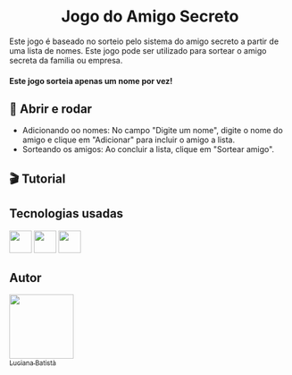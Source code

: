 # <h1 align="center"> Jogo do Amigo Secreto </h1>

Este jogo é baseado no sorteio pelo sistema do amigo secreto a partir de uma lista de nomes. Este jogo pode ser utilizado para sortear o amigo secreta da familia ou empresa.

#### **Este jogo sorteia apenas um nome por vez!**

## 🔨 Abrir e rodar

- Adicionando oo nomes: No campo "Digite um nome", digite o nome do amigo e clique em "Adicionar" para incluir o amigo a lista.
- Sorteando os amigos: Ao concluir a lista, clique em "Sortear amigo".

## 🎬 Tutorial



## Tecnologias usadas 

<img src="https://cdn.jsdelivr.net/gh/devicons/devicon@latest/icons/javascript/javascript-original.svg" width="40" height="40" /> <img src="https://cdn.jsdelivr.net/gh/devicons/devicon@latest/icons/html5/html5-original.svg" width="40" height="40" /> <img src="https://cdn.jsdelivr.net/gh/devicons/devicon@latest/icons/css3/css3-original.svg" width="40" height="40"  />

## Autor


[<img loading="Luciana" src="https://github.com/user-attachments/assets/28fecb25-51ae-4437-9039-f78ec601987f" width=115><br><sub>Luciana Batistà</sub>](https://github.com/alra-code) 
 
